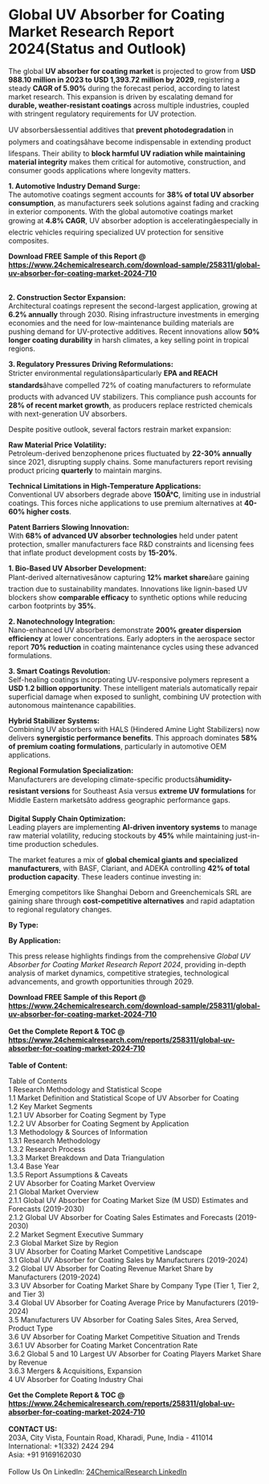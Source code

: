 <h1>Global UV Absorber for Coating Market Research Report 2024(Status and Outlook)</h1><p>The global <strong>UV absorber for coating market</strong> is projected to grow from <strong>USD 988.10 million in 2023 to USD 1,393.72 million by 2029</strong>, registering a steady <strong>CAGR of 5.90%</strong> during the forecast period, according to latest market research. This expansion is driven by escalating demand for <strong>durable, weather-resistant coatings</strong> across multiple industries, coupled with stringent regulatory requirements for UV protection.</p><p>UV absorbersâessential additives that <strong>prevent photodegradation</strong> in polymers and coatingsâhave become indispensable in extending product lifespans. Their ability to <strong>block harmful UV radiation while maintaining material integrity</strong> makes them critical for automotive, construction, and consumer goods applications where longevity matters.</p><p><strong>1. Automotive Industry Demand Surge:</strong><br>
The automotive coatings segment accounts for <strong>38% of total UV absorber consumption</strong>, as manufacturers seek solutions against fading and cracking in exterior components. With the global automotive coatings market growing at <strong>4.8% CAGR</strong>, UV absorber adoption is acceleratingâespecially in electric vehicles requiring specialized UV protection for sensitive composites.</p><div><b>Download FREE Sample of this Report @ 
            <a href="https://www.24chemicalresearch.com/download-sample/258311/global-uv-absorber-for-coating-market-2024-710">
            https://www.24chemicalresearch.com/download-sample/258311/global-uv-absorber-for-coating-market-2024-710</a></b></div><br><p><strong>2. Construction Sector Expansion:</strong><br>
Architectural coatings represent the second-largest application, growing at <strong>6.2% annually</strong> through 2030. Rising infrastructure investments in emerging economies and the need for low-maintenance building materials are pushing demand for UV-protective additives. Recent innovations allow <strong>50% longer coating durability</strong> in harsh climates, a key selling point in tropical regions.</p><p><strong>3. Regulatory Pressures Driving Reformulations:</strong><br>
Stricter environmental regulationsâparticularly <strong>EPA and REACH standards</strong>âhave compelled 72% of coating manufacturers to reformulate products with advanced UV stabilizers. This compliance push accounts for <strong>28% of recent market growth</strong>, as producers replace restricted chemicals with next-generation UV absorbers.</p><p>Despite positive outlook, several factors restrain market expansion:</p><p><strong>Raw Material Price Volatility:</strong><br>
	Petroleum-derived benzophenone prices fluctuated by <strong>22-30% annually</strong> since 2021, disrupting supply chains. Some manufacturers report revising product pricing <strong>quarterly</strong> to maintain margins.</p><p><strong>Technical Limitations in High-Temperature Applications:</strong><br>
	Conventional UV absorbers degrade above <strong>150Â°C</strong>, limiting use in industrial coatings. This forces niche applications to use premium alternatives at <strong>40-60% higher costs</strong>.</p><p><strong>Patent Barriers Slowing Innovation:</strong><br>
	With <strong>68% of advanced UV absorber technologies</strong> held under patent protection, smaller manufacturers face R&amp;D constraints and licensing fees that inflate product development costs by <strong>15-20%</strong>.</p><p><strong>1. Bio-Based UV Absorber Development:</strong><br>
Plant-derived alternativesânow capturing <strong>12% market share</strong>âare gaining traction due to sustainability mandates. Innovations like lignin-based UV blockers show <strong>comparable efficacy</strong> to synthetic options while reducing carbon footprints by <strong>35%</strong>.</p><p><strong>2. Nanotechnology Integration:</strong><br>
Nano-enhanced UV absorbers demonstrate <strong>200% greater dispersion efficiency</strong> at lower concentrations. Early adopters in the aerospace sector report <strong>70% reduction</strong> in coating maintenance cycles using these advanced formulations.</p><p><strong>3. Smart Coatings Revolution:</strong><br>
Self-healing coatings incorporating UV-responsive polymers represent a <strong>USD 1.2 billion opportunity</strong>. These intelligent materials automatically repair superficial damage when exposed to sunlight, combining UV protection with autonomous maintenance capabilities.</p><p><strong>Hybrid Stabilizer Systems:</strong><br>
	Combining UV absorbers with HALS (Hindered Amine Light Stabilizers) now delivers <strong>synergistic performance benefits</strong>. This approach dominates <strong>58% of premium coating formulations</strong>, particularly in automotive OEM applications.</p><p><strong>Regional Formulation Specialization:</strong><br>
	Manufacturers are developing climate-specific productsâ<strong>humidity-resistant versions</strong> for Southeast Asia versus <strong>extreme UV formulations</strong> for Middle Eastern marketsâto address geographic performance gaps.</p><p><strong>Digital Supply Chain Optimization:</strong><br>
	Leading players are implementing <strong>AI-driven inventory systems</strong> to manage raw material volatility, reducing stockouts by <strong>45%</strong> while maintaining just-in-time production schedules.</p><p>The market features a mix of <strong>global chemical giants and specialized manufacturers</strong>, with BASF, Clariant, and ADEKA controlling <strong>42% of total production capacity</strong>. These leaders continue investing in:</p><p>Emerging competitors like Shanghai Deborn and Greenchemicals SRL are gaining share through <strong>cost-competitive alternatives</strong> and rapid adaptation to regional regulatory changes.</p><p><strong>By Type:</strong></p><p><strong>By Application:</strong></p><p>This press release highlights findings from the comprehensive <em>Global UV Absorber for Coating Market Research Report 2024</em>, providing in-depth analysis of market dynamics, competitive strategies, technological advancements, and growth opportunities through 2029.</p><div><b>Download FREE Sample of this Report @ 
            <a href="https://www.24chemicalresearch.com/download-sample/258311/global-uv-absorber-for-coating-market-2024-710">
            https://www.24chemicalresearch.com/download-sample/258311/global-uv-absorber-for-coating-market-2024-710</a></b></div><br><div><b>Get the Complete Report & TOC @ 
            <a href="https://www.24chemicalresearch.com/reports/258311/global-uv-absorber-for-coating-market-2024-710">
            https://www.24chemicalresearch.com/reports/258311/global-uv-absorber-for-coating-market-2024-710</a></b></div><br>
            <b>Table of Content:</b><p>Table of Contents<br />
1 Research Methodology and Statistical Scope<br />
1.1 Market Definition and Statistical Scope of UV Absorber for Coating<br />
1.2 Key Market Segments<br />
1.2.1 UV Absorber for Coating Segment by Type<br />
1.2.2 UV Absorber for Coating Segment by Application<br />
1.3 Methodology & Sources of Information<br />
1.3.1 Research Methodology<br />
1.3.2 Research Process<br />
1.3.3 Market Breakdown and Data Triangulation<br />
1.3.4 Base Year<br />
1.3.5 Report Assumptions & Caveats<br />
2 UV Absorber for Coating Market Overview<br />
2.1 Global Market Overview<br />
2.1.1 Global UV Absorber for Coating Market Size (M USD) Estimates and Forecasts (2019-2030)<br />
2.1.2 Global UV Absorber for Coating Sales Estimates and Forecasts (2019-2030)<br />
2.2 Market Segment Executive Summary<br />
2.3 Global Market Size by Region<br />
3 UV Absorber for Coating Market Competitive Landscape<br />
3.1 Global UV Absorber for Coating Sales by Manufacturers (2019-2024)<br />
3.2 Global UV Absorber for Coating Revenue Market Share by Manufacturers (2019-2024)<br />
3.3 UV Absorber for Coating Market Share by Company Type (Tier 1, Tier 2, and Tier 3)<br />
3.4 Global UV Absorber for Coating Average Price by Manufacturers (2019-2024)<br />
3.5 Manufacturers UV Absorber for Coating Sales Sites, Area Served, Product Type<br />
3.6 UV Absorber for Coating Market Competitive Situation and Trends<br />
3.6.1 UV Absorber for Coating Market Concentration Rate<br />
3.6.2 Global 5 and 10 Largest UV Absorber for Coating Players Market Share by Revenue<br />
3.6.3 Mergers & Acquisitions, Expansion<br />
4 UV Absorber for Coating Industry Chai</p><div><b>Get the Complete Report & TOC @ 
            <a href="https://www.24chemicalresearch.com/reports/258311/global-uv-absorber-for-coating-market-2024-710">
            https://www.24chemicalresearch.com/reports/258311/global-uv-absorber-for-coating-market-2024-710</a></b></div><br><b>CONTACT US:</b><br>
            203A, City Vista, Fountain Road, Kharadi, Pune, India - 411014<br>
            International: +1(332) 2424 294<br>
            Asia: +91 9169162030 <br><br>
            Follow Us On LinkedIn: <a href="https://www.linkedin.com/company/24chemicalresearch/">24ChemicalResearch LinkedIn</a>